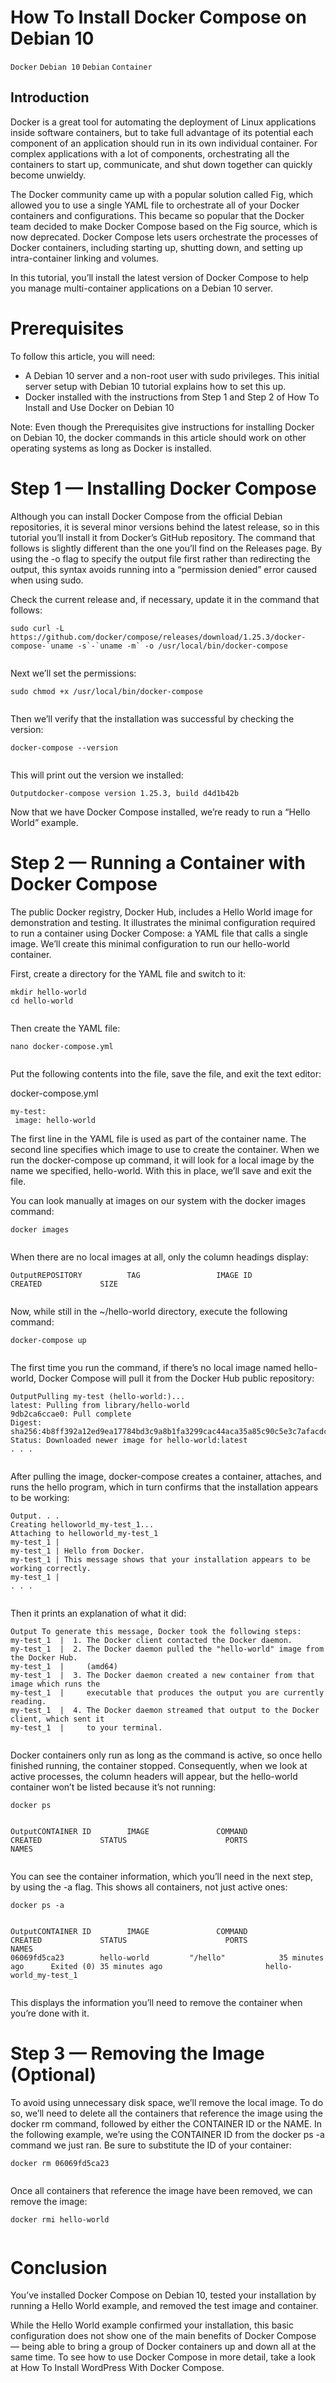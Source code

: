 # How To Install Docker Compose on Debian 10

```Docker``` ```Debian 10``` ```Debian``` ```Container```

## Introduction


Docker is a great tool for automating the deployment of Linux applications inside software containers, but to take full advantage of its potential each component of an application should run in its own individual container. For complex applications with a lot of components, orchestrating all the containers to start up, communicate, and shut down together can quickly become unwieldy.


The Docker community came up with a popular solution called Fig, which allowed you to use a single YAML file to orchestrate all of your Docker containers and configurations. This became so popular that the Docker team decided to make Docker Compose based on the Fig source, which is now deprecated. Docker Compose lets users orchestrate the processes of Docker containers, including starting up, shutting down, and setting up intra-container linking and volumes.


In this tutorial, you’ll install the latest version of Docker Compose to help you manage multi-container applications on a Debian 10 server.


# Prerequisites


To follow this article, you will need:


- A Debian 10 server and a non-root user with sudo privileges. This initial server setup with Debian 10 tutorial explains how to set this up.
- Docker installed with the instructions from Step 1  and Step 2 of How To Install and Use Docker on Debian 10


Note: Even though the Prerequisites give instructions for installing Docker on Debian 10, the docker commands in this article should work on other operating systems as long as Docker is installed.

# Step 1 — Installing Docker Compose


Although you can install Docker Compose from the official Debian repositories, it is several minor versions behind the latest release, so in this tutorial you’ll install it from Docker’s GitHub repository.  The command that follows is slightly different than the one you’ll find on the Releases page. By using the -o flag to specify the output file first rather than redirecting the output, this syntax avoids running into a “permission denied” error caused when using sudo.


Check the current release and, if necessary, update it in the command that follows:


```
sudo curl -L https://github.com/docker/compose/releases/download/1.25.3/docker-compose-`uname -s`-`uname -m` -o /usr/local/bin/docker-compose


```


Next we’ll set the permissions:


```
sudo chmod +x /usr/local/bin/docker-compose


```


Then we’ll verify that the installation was successful by checking the version:


```
docker-compose --version


```


This will print out the version we installed:


```
Outputdocker-compose version 1.25.3, build d4d1b42b

```


Now that we have Docker Compose installed, we’re ready to run a “Hello World” example.


# Step 2 — Running a Container with Docker Compose


The public Docker registry, Docker Hub, includes a Hello World image for demonstration and testing. It illustrates the minimal configuration required to run a container using Docker Compose: a YAML file that calls a single image. We’ll create this minimal configuration to run our hello-world container.


First, create a directory for the YAML file and switch to it:


```
mkdir hello-world
cd hello-world


```


Then create the YAML file:


```
nano docker-compose.yml


```


Put the following contents into the file, save the file, and exit the text editor:


docker-compose.yml
```
my-test:
 image: hello-world

```


The first line in the YAML file is used as part of the container name. The second line specifies which image to use to create the container. When we run the docker-compose up command, it will look for a local image by the name we specified, hello-world. With this in place, we’ll save and exit the file.


You can look manually at images on our system with the docker images command:


```
docker images


```


When there are no local images at all, only the column headings display:


```
OutputREPOSITORY          TAG                 IMAGE ID            CREATED             SIZE


```


Now, while still in the ~/hello-world directory,  execute the following command:


```
docker-compose up


```


The first time you run the command, if there’s no local image named hello-world, Docker Compose will pull it from the Docker Hub public repository:


```
OutputPulling my-test (hello-world:)...
latest: Pulling from library/hello-world
9db2ca6ccae0: Pull complete
Digest: sha256:4b8ff392a12ed9ea17784bd3c9a8b1fa3299cac44aca35a85c90c5e3c7afacdc
Status: Downloaded newer image for hello-world:latest
. . .


```


After pulling the image, docker-compose creates a container, attaches, and runs the hello program, which in turn confirms that the installation appears to be working:


```
Output. . .
Creating helloworld_my-test_1...
Attaching to helloworld_my-test_1
my-test_1 |
my-test_1 | Hello from Docker.
my-test_1 | This message shows that your installation appears to be working correctly.
my-test_1 |
. . .


```


Then it prints an explanation of what it did:


```
Output To generate this message, Docker took the following steps:
my-test_1  |  1. The Docker client contacted the Docker daemon.
my-test_1  |  2. The Docker daemon pulled the "hello-world" image from the Docker Hub.
my-test_1  |     (amd64)
my-test_1  |  3. The Docker daemon created a new container from that image which runs the
my-test_1  |     executable that produces the output you are currently reading.
my-test_1  |  4. The Docker daemon streamed that output to the Docker client, which sent it
my-test_1  |     to your terminal.


```


Docker containers only run as long as the command is active, so once hello finished running, the container stopped.  Consequently, when we look at active processes, the column headers will appear, but the hello-world container won’t be listed because it’s not running:


```
docker ps


```


```
OutputCONTAINER ID        IMAGE               COMMAND             CREATED             STATUS                      PORTS               NAMES


```


You can see the container information, which you’ll need in the next step, by using the -a flag. This shows all containers, not just active ones:


```
docker ps -a


```


```
OutputCONTAINER ID        IMAGE               COMMAND             CREATED             STATUS                      PORTS               NAMES
06069fd5ca23        hello-world         "/hello"            35 minutes ago      Exited (0) 35 minutes ago                       hello-world_my-test_1


```


This displays the information you’ll need to remove the container when you’re done with it.


# Step 3 — Removing the Image (Optional)


To avoid using unnecessary disk space, we’ll remove the local image. To do so, we’ll need to delete all the containers that reference the image using the docker rm command, followed by either the CONTAINER ID or the NAME. In the following example, we’re using the CONTAINER ID from the docker ps -a command we just ran. Be sure to substitute the ID of your container:


```
docker rm 06069fd5ca23


```


Once all containers that reference the image have been removed, we can remove the image:


```
docker rmi hello-world


```


# Conclusion


You’ve  installed Docker Compose on Debian 10, tested your installation by running a Hello World example, and removed the test image and container.


While the Hello World example confirmed your installation, this basic configuration does not show one of the main benefits of Docker Compose — being able to bring a group of Docker containers up and down all at the same time.  To see how to use Docker Compose in more detail, take a look at How To Install WordPress With Docker Compose.


